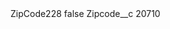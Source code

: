 <?xml version="1.0" encoding="UTF-8"?>
<CustomMetadata xmlns="http://soap.sforce.com/2006/04/metadata" xmlns:xsi="http://www.w3.org/2001/XMLSchema-instance" xmlns:xsd="http://www.w3.org/2001/XMLSchema">
    <label>ZipCode228</label>
    <protected>false</protected>
    <values>
        <field>Zipcode__c</field>
        <value xsi:type="xsd:string">20710</value>
    </values>
</CustomMetadata>
